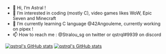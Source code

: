 - 👋 Hi, I’m Astral ! 
- 👀 I’m interested in coding (mostly C), video games likes WoW, Epic Seven and Minecraft
- 🌱 I’m currently learning C language @42Angouleme, currently working on pipex !
- 📫 How to reach me : @Stralou_sg on twitter or qstrql#9939 on discord

[![qstrql's GitHub stats](https://github-readme-stats.vercel.app/api/top-langs/?username=qstrql&hide=java,html,css&layout=compact&theme=dracula&hide_title=false&])](https://github.com/anuraghazra/github-readme-stats)
[![qstrql's GitHub stats](https://github-readme-stats.vercel.app/api?username=qstrql&theme=dracula&show_icons=true&hide_rank=true&hide=issues&hide_title=true)](https://github.com/anuraghazra/github-readme-stats)
<!---
qstrql/qstrql is a ✨ special ✨ repository because its `README.md` (this file) appears on your GitHub profile.
You can click the Preview link to take a look at your changes.
--->
